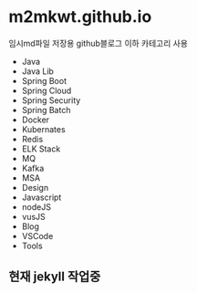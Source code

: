 # m2mkwt.github.io
임시md파일 저장용 github블로그
이하 카테고리 사용
 * Java
 * Java Lib
 * Spring Boot
 * Spring Cloud
 * Spring Security
 * Spring Batch
 * Docker
 * Kubernates
 * Redis
 * ELK Stack
 * MQ
 * Kafka
 * MSA
 * Design
 * Javascript
 * nodeJS
 * vusJS
 * Blog
 * VSCode
 * Tools



## 현재 jekyll 작업중

